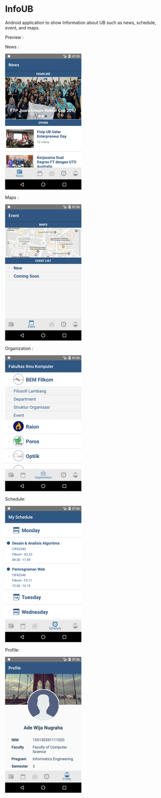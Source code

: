 # InfoUB
Android application to show Information about UB such as news, schedule, event, and maps.

Preview :

News :

<img src="https://github.com/AdeWijaNugraha/InfoUB/blob/master/screenshot/Screenshot_1518420358.png" width="250">

Maps :

<img src="https://github.com/AdeWijaNugraha/InfoUB/blob/master/screenshot/Screenshot_1518420372.png" width="250">

Organization :

<img src="https://github.com/AdeWijaNugraha/InfoUB/blob/master/screenshot/Screenshot_1518420379.png" width="250">

Schedule:

<img src="https://github.com/AdeWijaNugraha/InfoUB/blob/master/screenshot/Screenshot_1518420388.png" width="250">

Profile:

<img src="https://github.com/AdeWijaNugraha/InfoUB/blob/master/screenshot/Screenshot_1518420397.png" width="250">
